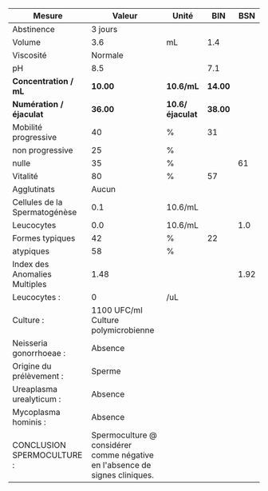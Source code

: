 |            Mesure           |                                   Valeur                                  |      Unité      |   BIN   | BSN|
|-----------------------------|---------------------------------------------------------------------------|-----------------|---------|----|
|          Abstinence         |                                  3 jours                                  |                 |         |    |
|            Volume           |                                    3.6                                    |        mL       |   1.4   |    |
|          Viscosité          |                                  Normale                                  |                 |         |    |
|              pH             |                                    8.5                                    |                 |   7.1   |    |
|    **Concentration / mL**   |                                 **10.00**                                 |   **10.6/mL**   |**14.00**|    |
|  **Numération / éjaculat**  |                                 **36.00**                                 |**10.6/éjaculat**|**38.00**|    |
|     Mobilité progressive    |                                     40                                    |        %        |    31   |    |
|       non progressive       |                                     25                                    |        %        |         |    |
|            nulle            |                                     35                                    |        %        |         | 61 |
|           Vitalité          |                                     80                                    |        %        |    57   |    |
|         Agglutinats         |                                   Aucun                                   |                 |         |    |
|Cellules de la Spermatogénèse|                                    0.1                                    |     10.6/mL     |         |    |
|          Leucocytes         |                                    0.0                                    |     10.6/mL     |         | 1.0|
|       Formes typiques       |                                     42                                    |        %        |    22   |    |
|          atypiques          |                                     58                                    |        %        |         |    |
|Index des Anomalies Multiples|                                    1.48                                   |                 |         |1.92|
|         Leucocytes :        |                                     0                                     |       /uL       |         |    |
|          Culture :          |                    1100 UFC/ml Culture polymicrobienne                    |                 |         |    |
|   Neisseria gonorrhoeae :   |                                  Absence                                  |                 |         |    |
|   Origine du prélèvement :  |                                   Sperme                                  |                 |         |    |
|   Ureaplasma urealyticum :  |                                  Absence                                  |                 |         |    |
|     Mycoplasma hominis :    |                                  Absence                                  |                 |         |    |
|  CONCLUSION SPERMOCULTURE : |Spermoculture @ considérer comme négative en l'absence de signes cliniques.|                 |         |    |
